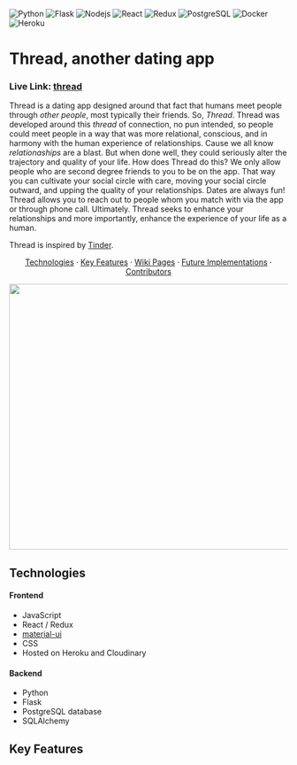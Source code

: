 ![Python](https://img.shields.io/badge/Python-3776AB?style=for-the-badge&logo=python&logoColor=white) ![Flask](https://img.shields.io/badge/Flask-000000?style=for-the-badge&logo=flask&logoColor=white) ![Nodejs](https://img.shields.io/badge/Node.js-43853D?style=for-the-badge&logo=node.js&logoColor=white) ![React](https://img.shields.io/badge/React-20232A?style=for-the-badge&logo=react&logoColor=61DAFB) ![Redux](https://img.shields.io/badge/Redux-593D88?style=for-the-badge&logo=redux&logoColor=white)
![PostgreSQL](https://img.shields.io/badge/postgres-%23316192.svg?style=for-the-badge&logo=postgresql&logoColor=white) ![Docker](https://img.shields.io/badge/Docker-2CA5E0?style=for-the-badge&logo=docker&logoColor=white) ![Heroku](https://img.shields.io/badge/Heroku-430098?style=for-the-badge&logo=heroku&logoColor=white)

# Thread, another dating app
### Live Link: [thread](https://project-second-degree.herokuapp.com/)
Thread is a dating app designed around that fact that humans meet people through _other people_, most typically their friends. 
So, _Thread_. Thread was developed around this _thread_ of connection, no pun intended, so people could meet people in a way that was more relational, conscious, and in harmony with the human experience of relationships. Cause we all know _relationaships_ are a blast. But when done well, they could seriously alter the trajectory and quality of your life. 
How does Thread do this?
We only allow people who are second degree friends to you to be on the app. That way you can cultivate your social circle with care, moving your social circle outward, and upping the quality of your relationships.
Dates are always fun!
Thread allows you to reach out to people whom you match with via the app or through phone call.
Ultimately.
Thread seeks to enhance your relationships and more importantly, enhance the experience of your life as a human.

Thread is inspired by [Tinder](tinder.com).

<p align="center">
  <a href="#technologies">Technologies</a> 
  · 
  <a href="#key-features">Key Features</a> 
  · 
  <a href="#wiki-pages">Wiki Pages</a> 
  ·
  <a href="#future-implementations">Future Implementations</a> 
  · 
  <a href="contributors">Contributors</a>
</p>

<img src="https://media.giphy.com/media/qfpcAEHDJUglvFt2Gi/giphy.gif" width=750px height=480px>

## Technologies
#### Frontend
- JavaScript
- React / Redux
- [material-ui](https://material-ui.com/)
- CSS
- Hosted on Heroku and Cloudinary

#### Backend
- Python
- Flask
- PostgreSQL database
- SQLAlchemy

## Key Features
